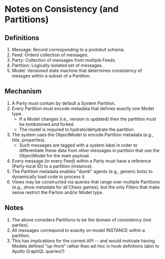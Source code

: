 # Notes on Consistency (and Partitions)

## Definitions

1. Message: Record corresponding to a protobuf schema.
1. Feed: Orderd collection of messages.
1. Party: Collection of messages from multiple Feeds.
1. Partition: Logically isolated set of messages.
1. Model: Versioned state machine that determines consistency of messges within a subset of a Partition.

## Mechanism

1. A Party must contain by default a System Partition.
1. Every Partition must encode metadata that defines exactly one Model type.
    - If a Model changes (i.e., version is updated) then the partition must be tombstoned and forked.
    - The model is required to hydrate/dehydrate the partition.
1. The system uses the ObjectModel to encode Partition metadata (e.g., title, properties).
    - Such messages are tagged with a system label in order to differentiate these data from other messages in
      partition that use the ObjectModel for the main payload.
1. Every message (in every Feed) within a Party must have a reference (Party-local ID) to a partition (instance).
1. The Partition metadata enables "dumb" agents (e.g., generic bots) to dynamically load code to process it.
1. Views may be constructed via queries that range over multiple Partitions (e.g., show metadata for all Chess games);
   but the only Filters that make sense restrict the Partion and/or Model type.

## Notes

1. The above considers Partitions to be the domain of consistency (not parties).
1. All messages correspond to exactly on model INSTANCE within a partition.
1. This has implications for the current API -- and would motivate having Models defined "up-front"
   rathar than ad-hoc in hook defintions (akin to Apollo GraphQL queries?)
 